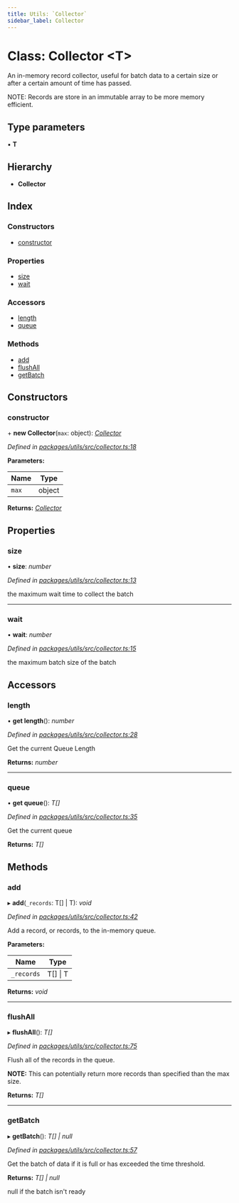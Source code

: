 ```yaml
---
title: Utils: `Collector`
sidebar_label: Collector
---
```


# Class: Collector <**T**>

An in-memory record collector,
useful for batch data to a certain
size or after a certain amount of time has passed.

NOTE: Records are store in an immutable array to
be more memory efficient.

## Type parameters

▪ **T**

## Hierarchy

* **Collector**

## Index

### Constructors

* [constructor](collector.md#constructor)

### Properties

* [size](collector.md#size)
* [wait](collector.md#wait)

### Accessors

* [length](collector.md#length)
* [queue](collector.md#queue)

### Methods

* [add](collector.md#add)
* [flushAll](collector.md#flushall)
* [getBatch](collector.md#getbatch)

## Constructors

###  constructor

\+ **new Collector**(`max`: object): *[Collector](collector.md)*

*Defined in [packages/utils/src/collector.ts:18](https://github.com/terascope/teraslice/blob/b843209f9/packages/utils/src/collector.ts#L18)*

**Parameters:**

Name | Type |
------ | ------ |
`max` | object |

**Returns:** *[Collector](collector.md)*

## Properties

###  size

• **size**: *number*

*Defined in [packages/utils/src/collector.ts:13](https://github.com/terascope/teraslice/blob/b843209f9/packages/utils/src/collector.ts#L13)*

the maximum wait time to collect the batch

___

###  wait

• **wait**: *number*

*Defined in [packages/utils/src/collector.ts:15](https://github.com/terascope/teraslice/blob/b843209f9/packages/utils/src/collector.ts#L15)*

the maximum batch size of the batch

## Accessors

###  length

• **get length**(): *number*

*Defined in [packages/utils/src/collector.ts:28](https://github.com/terascope/teraslice/blob/b843209f9/packages/utils/src/collector.ts#L28)*

Get the current Queue Length

**Returns:** *number*

___

###  queue

• **get queue**(): *T[]*

*Defined in [packages/utils/src/collector.ts:35](https://github.com/terascope/teraslice/blob/b843209f9/packages/utils/src/collector.ts#L35)*

Get the current queue

**Returns:** *T[]*

## Methods

###  add

▸ **add**(`_records`: T[] | T): *void*

*Defined in [packages/utils/src/collector.ts:42](https://github.com/terascope/teraslice/blob/b843209f9/packages/utils/src/collector.ts#L42)*

Add a record, or records, to the in-memory queue.

**Parameters:**

Name | Type |
------ | ------ |
`_records` | T[] &#124; T |

**Returns:** *void*

___

###  flushAll

▸ **flushAll**(): *T[]*

*Defined in [packages/utils/src/collector.ts:75](https://github.com/terascope/teraslice/blob/b843209f9/packages/utils/src/collector.ts#L75)*

Flush all of the records in the queue.

**NOTE:** This can potentially return more records than
specified than the max size.

**Returns:** *T[]*

___

###  getBatch

▸ **getBatch**(): *T[] | null*

*Defined in [packages/utils/src/collector.ts:57](https://github.com/terascope/teraslice/blob/b843209f9/packages/utils/src/collector.ts#L57)*

Get the batch of data if it is full or has exceeded the time threshold.

**Returns:** *T[] | null*

null if the batch isn't ready
